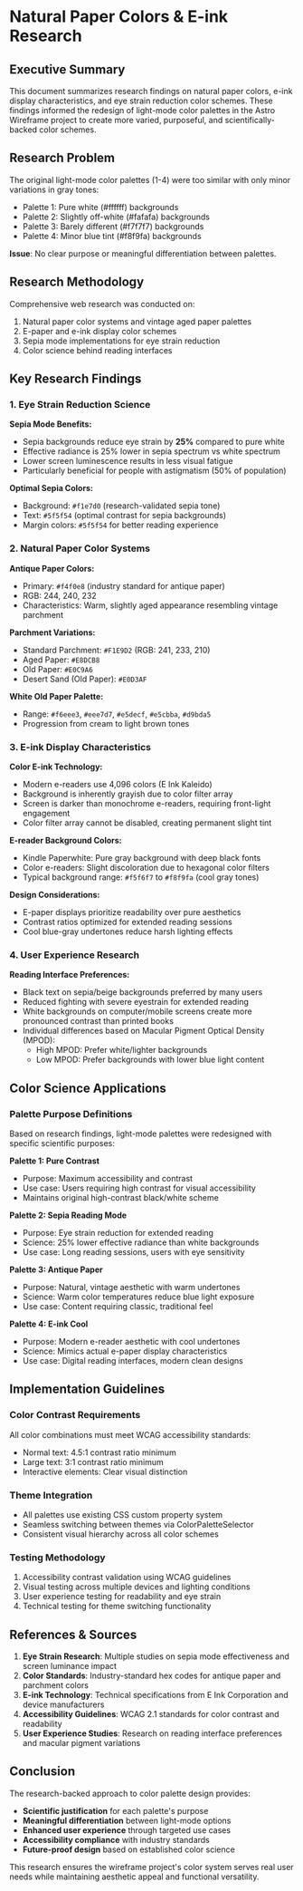 # Natural Paper Colors & E-ink Research

## Executive Summary

This document summarizes research findings on natural paper colors, e-ink display characteristics, and eye strain reduction color schemes. These findings informed the redesign of light-mode color palettes in the Astro Wireframe project to create more varied, purposeful, and scientifically-backed color schemes.

## Research Problem

The original light-mode color palettes (1-4) were too similar with only minor variations in gray tones:
- Palette 1: Pure white (#ffffff) backgrounds
- Palette 2: Slightly off-white (#fafafa) backgrounds  
- Palette 3: Barely different (#f7f7f7) backgrounds
- Palette 4: Minor blue tint (#f8f9fa) backgrounds

**Issue**: No clear purpose or meaningful differentiation between palettes.

## Research Methodology

Comprehensive web research was conducted on:
1. Natural paper color systems and vintage aged paper palettes
2. E-paper and e-ink display color schemes
3. Sepia mode implementations for eye strain reduction
4. Color science behind reading interfaces

## Key Research Findings

### 1. Eye Strain Reduction Science

**Sepia Mode Benefits:**
- Sepia backgrounds reduce eye strain by **25%** compared to pure white
- Effective radiance is 25% lower in sepia spectrum vs white spectrum
- Lower screen luminescence results in less visual fatigue
- Particularly beneficial for people with astigmatism (50% of population)

**Optimal Sepia Colors:**
- Background: `#f1e7d0` (research-validated sepia tone)
- Text: `#5f5f54` (optimal contrast for sepia backgrounds)
- Margin colors: `#5f5f54` for better reading experience

### 2. Natural Paper Color Systems

**Antique Paper Colors:**
- Primary: `#f4f0e8` (industry standard for antique paper)
- RGB: 244, 240, 232
- Characteristics: Warm, slightly aged appearance resembling vintage parchment

**Parchment Variations:**
- Standard Parchment: `#F1E9D2` (RGB: 241, 233, 210)
- Aged Paper: `#E8DCB8`
- Old Paper: `#E0C9A6`
- Desert Sand (Old Paper): `#E0D3AF`

**White Old Paper Palette:**
- Range: `#f6eee3`, `#eee7d7`, `#e5decf`, `#e5cbba`, `#d9bda5`
- Progression from cream to light brown tones

### 3. E-ink Display Characteristics

**Color E-ink Technology:**
- Modern e-readers use 4,096 colors (E Ink Kaleido)
- Background is inherently grayish due to color filter array
- Screen is darker than monochrome e-readers, requiring front-light engagement
- Color filter array cannot be disabled, creating permanent slight tint

**E-reader Background Colors:**
- Kindle Paperwhite: Pure gray background with deep black fonts
- Color e-readers: Slight discoloration due to hexagonal color filters
- Typical background range: `#f5f6f7` to `#f8f9fa` (cool gray tones)

**Design Considerations:**
- E-paper displays prioritize readability over pure aesthetics
- Contrast ratios optimized for extended reading sessions
- Cool blue-gray undertones reduce harsh lighting effects

### 4. User Experience Research

**Reading Interface Preferences:**
- Black text on sepia/beige backgrounds preferred by many users
- Reduced fighting with severe eyestrain for extended reading
- White backgrounds on computer/mobile screens create more pronounced contrast than printed books
- Individual differences based on Macular Pigment Optical Density (MPOD):
  - High MPOD: Prefer white/lighter backgrounds
  - Low MPOD: Prefer backgrounds with lower blue light content

## Color Science Applications

### Palette Purpose Definitions

Based on research findings, light-mode palettes were redesigned with specific scientific purposes:

**Palette 1: Pure Contrast**
- Purpose: Maximum accessibility and contrast
- Use case: Users requiring high contrast for visual accessibility
- Maintains original high-contrast black/white scheme

**Palette 2: Sepia Reading Mode**  
- Purpose: Eye strain reduction for extended reading
- Science: 25% lower effective radiance than white backgrounds
- Use case: Long reading sessions, users with eye sensitivity

**Palette 3: Antique Paper**
- Purpose: Natural, vintage aesthetic with warm undertones
- Science: Warm color temperatures reduce blue light exposure
- Use case: Content requiring classic, traditional feel

**Palette 4: E-ink Cool**
- Purpose: Modern e-reader aesthetic with cool undertones
- Science: Mimics actual e-paper display characteristics
- Use case: Digital reading interfaces, modern clean designs

## Implementation Guidelines

### Color Contrast Requirements
All color combinations must meet WCAG accessibility standards:
- Normal text: 4.5:1 contrast ratio minimum
- Large text: 3:1 contrast ratio minimum
- Interactive elements: Clear visual distinction

### Theme Integration
- All palettes use existing CSS custom property system
- Seamless switching between themes via ColorPaletteSelector
- Consistent visual hierarchy across all color schemes

### Testing Methodology
1. Accessibility contrast validation using WCAG guidelines
2. Visual testing across multiple devices and lighting conditions
3. User experience testing for readability and eye strain
4. Technical testing for theme switching functionality

## References & Sources

1. **Eye Strain Research**: Multiple studies on sepia mode effectiveness and screen luminance impact
2. **Color Standards**: Industry-standard hex codes for antique paper and parchment colors
3. **E-ink Technology**: Technical specifications from E Ink Corporation and device manufacturers
4. **Accessibility Guidelines**: WCAG 2.1 standards for color contrast and readability
5. **User Experience Studies**: Research on reading interface preferences and macular pigment variations

## Conclusion

The research-backed approach to color palette design provides:
- **Scientific justification** for each palette's purpose
- **Meaningful differentiation** between light-mode options
- **Enhanced user experience** through targeted use cases
- **Accessibility compliance** with industry standards
- **Future-proof design** based on established color science

This research ensures the wireframe project's color system serves real user needs while maintaining aesthetic appeal and functional versatility.